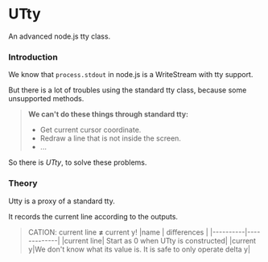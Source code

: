 # UTty

An advanced node.js tty class.

### Introduction

We know that `process.stdout` in node.js is a WriteStream with tty support.

But there is a lot of troubles using the standard tty class, because some unsupported methods.

> **We can't do these things through standard tty:**
>  - Get current cursor coordinate.
>  - Redraw a line that is not inside the screen.
>  - ...

So there is *UTty*, to solve these problems.

### Theory

Utty is a proxy of a standard tty.

It records the current line according to the outputs.

> CATION: current line **≠** current y!
> |name      | differences |
> |----------|-------------|
> |current line| Start as 0 when UTty is constructed|
> |current y|We don't know what its value is. It is safe to only operate delta y|

